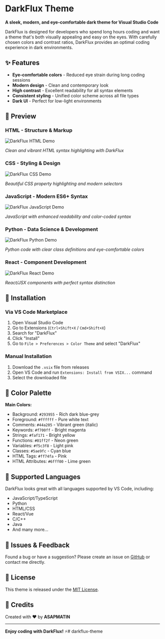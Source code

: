# DarkFlux Theme

**A sleek, modern, and eye-comfortable dark theme for Visual Studio Code**

DarkFlux is designed for developers who spend long hours coding and want a theme that's both visually appealing and easy on the eyes. With carefully chosen colors and contrast ratios, DarkFlux provides an optimal coding experience in dark environments.

## ✨ Features

- **Eye-comfortable colors** - Reduced eye strain during long coding sessions
- **Modern design** - Clean and contemporary look
- **High contrast** - Excellent readability for all syntax elements
- **Consistent styling** - Unified color scheme across all file types
- **Dark UI** - Perfect for low-light environments

## 📸 Preview

### HTML - Structure & Markup
![DarkFlux HTML Demo](images/html.gif)

*Clean and vibrant HTML syntax highlighting with DarkFlux*

### CSS - Styling & Design
![DarkFlux CSS Demo](images/css.gif)

*Beautiful CSS property highlighting and modern selectors*

### JavaScript - Modern ES6+ Syntax
![DarkFlux JavaScript Demo](images/javascript.gif)

*JavaScript with enhanced readability and color-coded syntax*

### Python - Data Science & Development
![DarkFlux Python Demo](images/python.gif)

*Python code with clear class definitions and eye-comfortable colors*

### React - Component Development
![DarkFlux React Demo](images/react.gif)

*React/JSX components with perfect syntax distinction*

## 🚀 Installation

### Via VS Code Marketplace
1. Open Visual Studio Code
2. Go to Extensions (`Ctrl+Shift+X` / `Cmd+Shift+X`)
3. Search for "DarkFlux"
4. Click "Install"
5. Go to `File > Preferences > Color Theme` and select "DarkFlux"

### Manual Installation
1. Download the `.vsix` file from releases
2. Open VS Code and run `Extensions: Install from VSIX...` command
3. Select the downloaded file

## 🎨 Color Palette

**Main Colors:**
- Background: `#293955` - Rich dark blue-grey
- Foreground: `#ffffff` - Pure white text
- Comments: `#44a205` - Vibrant green (italic)
- Keywords: `#f700ff` - Bright magenta
- Strings: `#faf171` - Bright yellow
- Functions: `#01ff2f` - Neon green
- Variables: `#f5c3f8` - Light pink
- Classes: `#5ae9fc` - Cyan blue
- HTML Tags: `#ff74fa` - Pink
- HTML Attributes: `#6fff00` - Lime green

## 📝 Supported Languages

DarkFlux looks great with all languages supported by VS Code, including:
- JavaScript/TypeScript
- Python
- HTML/CSS
- React/Vue
- C/C++
- Java
- And many more...

## 🐛 Issues & Feedback

Found a bug or have a suggestion? Please create an issue on [GitHub](https://github.com/ASAPMATIN/darkflux-theme) or contact me directly.

## 📄 License

This theme is released under the [MIT License](LICENSE).

## 🙏 Credits

Created with ❤️ by **ASAPMATIN**

---

**Enjoy coding with DarkFlux!** ⚡# darkflux-theme
